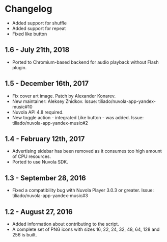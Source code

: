 Changelog
=========

  * Added support for shuffle
  * Added support for repeat
  * Fixed like button

1.6 - July 21th, 2018
---------------------

  * Ported to Chromium-based backend for audio playback without Flash plugin.

1.5 - December 16th, 2017
----------------------

  * Fix cover art image. Patch by Alexander Konarev.
  * New maintainer: Aleksey Zhidkov. Issue: tiliado/nuvola-app-yandex-music#10
  * Nuvola API 4.8 required.
  * New toggle action - integrated Like button - was added. Issue: tiliado/nuvola-app-yandex-music#2

1.4 - February 12th, 2017
-------------------------

  * Advertising sidebar has been removed as it consumes too high amount of CPU resources.
  * Ported to use Nuvola SDK.

1.3 - September 28, 2016
------------------------

  * Fixed a compatibility bug with Nuvola Player 3.0.3 or greater. Issue: tiliado/nuvola-app-yandex-music#3

1.2 - August 27, 2016
-----------------------

  * Added information about contributing to the script.
  * A complete set of PNG icons with sizes 16, 22, 24, 32, 48, 64, 128 and 256 is built.
